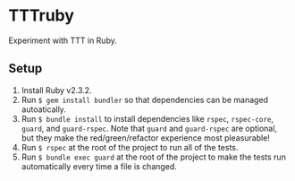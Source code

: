 TTTruby
===

Experiment with TTT in Ruby.

## Setup

1. Install Ruby v2.3.2.
1. Run `$ gem install bundler` so that dependencies can be managed autoatically.
1. Run `$ bundle install` to install dependencies like `rspec`, `rspec-core`, `guard`, and `guard-rspec`. Note that `guard` and `guard-rspec` are optional, but they make the red/green/refactor experience most pleasurable!
1. Run `$ rspec` at the root of the project to run all of the tests.
1. Run `$ bundle exec guard` at the root of the project to make the tests run automatically every time a file is changed.


